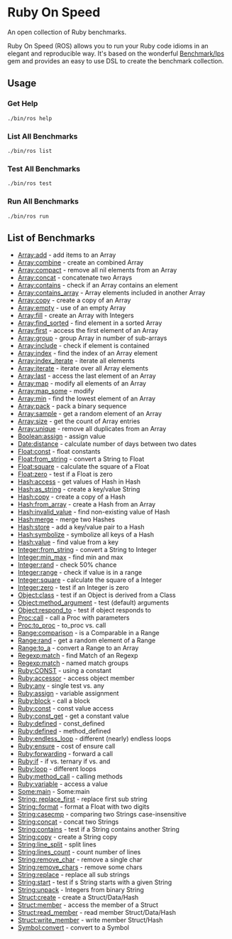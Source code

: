# Ruby On Speed

An open collection of Ruby benchmarks.

Ruby On Speed (ROS) allows you to run your Ruby code idioms in an elegant and
reproducible way. It's based on the wonderful
[Benchmark/Ips](https://github.com/evanphx/benchmark-ips) gem and provides an
easy to use DSL to create the benchmark collection.

## Usage

### Get Help

```shell
./bin/ros help
```

### List All Benchmarks

```shell
./bin/ros list
```

### Test All Benchmarks

```shell
./bin/ros test
```

### Run All Benchmarks

```shell
./bin/ros run
```

## List of Benchmarks

- [Array:add](./benchmarks/array/add_bench.rb) - add items to an Array
- [Array:combine](./benchmarks/array/combine_bench.rb) - create an combined Array
- [Array:compact](./benchmarks/array/compact_bench.rb) - remove all nil elements from an Array
- [Array:concat](./benchmarks/array/concat_bench.rb) - concatenate two Arrays
- [Array:contains](./benchmarks/array/contains_bench.rb) - check if an Array contains an element
- [Array:contains_array](./benchmarks/array/contains_array_bench.rb) - Array elements included in another Array
- [Array:copy](./benchmarks/array/copy_bench.rb) - create a copy of an Array
- [Array:empty](./benchmarks/array/empty_bench.rb) - use of an empty Array
- [Array:fill](./benchmarks/array/fill_bench.rb) - create an Array with Integers
- [Array:find_sorted](./benchmarks/array/find_sorted_bench.rb) - find element in a sorted Array
- [Array:first](./benchmarks/array/first_bench.rb) - access the first element of an Array
- [Array:group](./benchmarks/array/group_bench.rb) - group Array in number of sub-arrays
- [Array:include](./benchmarks/array/const_bench.rb) - check if element is contained
- [Array:index](./benchmarks/array/index_bench.rb) - find the index of an Array element
- [Array:index_iterate](./benchmarks/array/index_iterate_bench.rb) - iterate all elements
- [Array:iterate](./benchmarks/array/iterate_bench.rb) - iterate over all Array elements
- [Array:last](./benchmarks/array/last_bench.rb) - access the last element of an Array
- [Array:map](./benchmarks/array/map_bench.rb) - modify all elements of an Array
- [Array:map_some](./benchmarks/array/map_some_bench.rb) - modify
- [Array:min](./benchmarks/array/min_bench.rb) - find the lowest element of an Array
- [Array:pack](./benchmarks/array/pack_bench.rb) - pack a binary sequence
- [Array:sample](./benchmarks/array/sample_bench.rb) - get a random element of an Array
- [Array:size](./benchmarks/array/size_bench.rb) - get the count of Array entries
- [Array:unique](./benchmarks/array/uniq_bench.rb) - remove all duplicates from an Array
- [Boolean:assign](./benchmarks/boolean/assign_bench.rb) - assign value
- [Date:distance](./benchmarks/date/distance_bench.rb) - calculate number of days between two dates
- [Float:const](./benchmarks/float/consts_bench.rb) - float constants
- [Float:from_string](./benchmarks/float/from_string_bench.rb) - convert a String to Float
- [Float:square](./benchmarks/float/square_bench.rb) - calculate the square of a Float
- [Float:zero](./benchmarks/float/zero_bench.rb) - test if a Float is zero
- [Hash:access](./benchmarks/hash/access_bench.rb) - get values of Hash in Hash
- [Hash:as_string](./benchmarks/hash/as_string_bench.rb) - create a key/value String
- [Hash:copy](./benchmarks/hash/copy_bench.rb) - create a copy of a Hash
- [Hash:from_array](./benchmarks/hash/from_array_bench.rb) - create a Hash from an Array
- [Hash:invalid_value](./benchmarks/hash/invalid_value_bench.rb) - find non-existing value of Hash
- [Hash:merge](./benchmarks/hash/merge_bench.rb) - merge two Hashes
- [Hash:store](./benchmarks/hash/store_bench.rb) - add a key/value pair to a Hash
- [Hash:symbolize](./benchmarks/hash/symbolize_bench.rb) - symbolize all keys of a Hash
- [Hash:value](./benchmarks/hash/value_bench.rb) - find value from a key
- [Integer:from_string](./benchmarks/integer/from_string_bench.rb) - convert a String to Integer
- [Integer:min_max](./benchmarks/integer/min_max_bench.rb) - find min and max
- [Integer:rand](./benchmarks/integer/rand_bench.rb) - check 50% chance
- [Integer:range](./benchmarks/integer/range_bench.rb) - check if value is in a range
- [Integer:square](./benchmarks/integer/square_bench.rb) - calculate the square of a Integer
- [Integer:zero](./benchmarks/integer/zero_bench.rb) - test if an Integer is zero
- [Object:class](./benchmarks/object/class_bench.rb) - test if an Object is derived from a Class
- [Object:method_argument](./benchmarks/ruby/argument_bench.rb) - test (default) arguments
- [Object:respond_to](./benchmarks/object/respond_to_bench.rb) - test if object responds to
- [Proc:call](./benchmarks/proc/call_bench.rb) - call a Proc with parameters
- [Proc:to_proc](./benchmarks/proc/to_proc_bench.rb) - to_proc vs. call
- [Range:comparison](./benchmarks/range/comparison_bench.rb) - is a Comparable in a Range
- [Range:rand](./benchmarks/range/rand_bench.rb) - get a random element of a Range
- [Range:to_a](./benchmarks/range/to_a_bench.rb) - convert a Range to an Array
- [Regexp:match](./benchmarks/regexp/const_bench.rb) - find Match of an Regexp
- [Regexp:match](./benchmarks/regexp/inline_bench.rb) - named match groups
- [Ruby:CONST](./benchmarks/ruby/const_bench.rb) - using a constant
- [Ruby:accessor](./benchmarks/ruby/accessor_bench.rb) - access object member
- [Ruby:any](./benchmarks/ruby/any_bench.rb) - single test vs. any
- [Ruby:assign](./benchmarks/ruby/assign_bench.rb) - variable assignment
- [Ruby:block](./benchmarks/ruby/block_bench.rb) - call a block
- [Ruby:const](./benchmarks/ruby/const_val_bench.rb) - const value access
- [Ruby:const_get](./benchmarks/ruby/const_get_bench.rb) - get a constant value
- [Ruby:defined](./benchmarks/ruby/const_defined_bench.rb) - const_defined
- [Ruby:defined](./benchmarks/ruby/method_defined_bench.rb) - method_defined
- [Ruby:endless_loop](./benchmarks/ruby/loop2_bench.rb) - different (nearly) endless loops
- [Ruby:ensure](./benchmarks/ruby/ensure_bench.rb) - cost of ensure call
- [Ruby:forwarding](./benchmarks/ruby/forwarding_bench.rb) - forward a call
- [Ruby:if](./benchmarks/ruby/if_bench.rb) - if vs. ternary if vs. and
- [Ruby:loop](./benchmarks/ruby/loop_bench.rb) - different loops
- [Ruby:method_call](./benchmarks/ruby/method_call_bench.rb) - calling methods
- [Ruby:variable](./benchmarks/ruby/variable_bench.rb) - access a value
- [Some:main](./benchmarks/local/some_bench.rb) - Some:main
- [String: replace_first](./benchmarks/string/replace_first_bench.rb) - replace first sub string
- [String::format](./benchmarks/string/format_bench.rb) - format a Float with two digits
- [String:casecmp](./benchmarks/string/compare_bench.rb) - comparing two Strings case-insensitive
- [String:concat](./benchmarks/string/concat_bench.rb) - concat two Strings
- [String:contains](./benchmarks/string/contains_bench.rb) - test if a String contains another String
- [String:copy](./benchmarks/string/copy_bench.rb) - create a String copy
- [String:line_split](./benchmarks/string/line_split_bench.rb) - split lines
- [String:lines_count](./benchmarks/string/lines_count_bench.rb) - count number of lines
- [String:remove_char](./benchmarks/string/remove_char_bench.rb) - remove a single char
- [String:remove_chars](./benchmarks/string/remove_chars_bench.rb) - remove some chars
- [String:replace](./benchmarks/string/replace_bench.rb) - replace all sub strings
- [String:start](./benchmarks/string/start_bench.rb) - test if s String starts with a given String
- [String:unpack](./benchmarks/string/unpack_bench.rb) - Integers from binary String
- [Struct:create](./benchmarks/struct/create_bench.rb) - create a Struct/Data/Hash
- [Struct:member](./benchmarks/struct/member_bench.rb) - access the member of a Struct
- [Struct:read_member](./benchmarks/struct/read_member_bench.rb) - read member Struct/Data/Hash
- [Struct:write_member](./benchmarks/struct/write_member_bench.rb) - write member Struct/Hash
- [Symbol:convert](./benchmarks/symbol/convert_bench.rb) - convert to a Symbol
